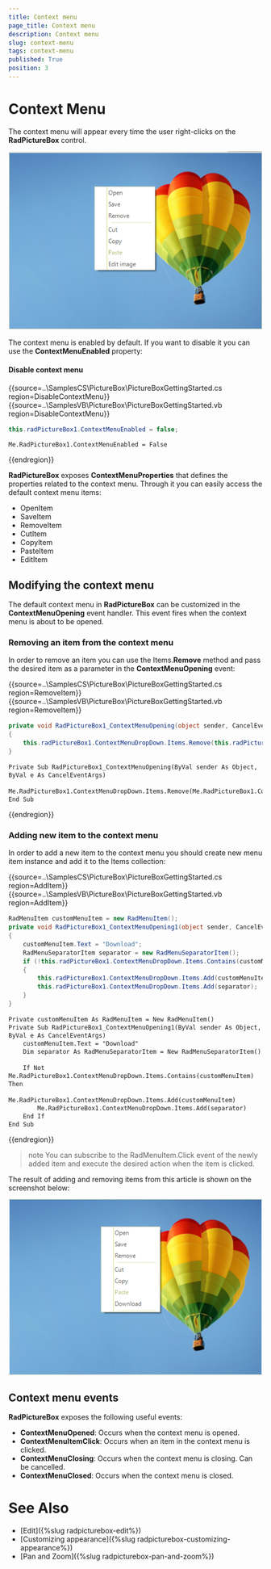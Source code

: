 ```yaml
---
title: Context menu
page_title: Context menu
description: Context menu
slug: context-menu
tags: context-menu
published: True
position: 3
---
```


# Context Menu

The context menu will appear every time the user right-clicks on the **RadPictureBox** control. 

![picturebox-edit001](images/context-menu001.png)

The context menu is enabled by default. If you want to disable it you can use the **ContextMenuEnabled** property:

#### Disable context menu
{{source=..\SamplesCS\PictureBox\PictureBoxGettingStarted.cs region=DisableContextMenu}} 
{{source=..\SamplesVB\PictureBox\PictureBoxGettingStarted.vb region=DisableContextMenu}} 

````C#
this.radPictureBox1.ContextMenuEnabled = false;

````
````VB.NET
Me.RadPictureBox1.ContextMenuEnabled = False

````

{{endregion}}

**RadPictureBox** exposes **ContextMenuProperties** that defines the properties related to the context menu. Through it you can easily access the default context menu items:
- OpenItem
- SaveItem
- RemoveItem
- CutItem
- CopyItem
- PasteItem
- EditItem


## Modifying the context menu

The default context menu in **RadPictureBox** can be customized in the **ContextMenuOpening** event handler. This event fires when the context menu is about to be opened.

### Removing an item from the context menu

In order to remove an item you can use the Items.**Remove** method and pass the desired item as a parameter in the **ContextMenuOpening** event:

{{source=..\SamplesCS\PictureBox\PictureBoxGettingStarted.cs region=RemoveItem}} 
{{source=..\SamplesVB\PictureBox\PictureBoxGettingStarted.vb region=RemoveItem}} 

````C#
private void RadPictureBox1_ContextMenuOpening(object sender, CancelEventArgs e)
{
    this.radPictureBox1.ContextMenuDropDown.Items.Remove(this.radPictureBox1.ContextMenuProperties.EditItem);
}

````
````VB.NET
Private Sub RadPictureBox1_ContextMenuOpening(ByVal sender As Object, ByVal e As CancelEventArgs)
    Me.RadPictureBox1.ContextMenuDropDown.Items.Remove(Me.RadPictureBox1.ContextMenuProperties.EditItem)
End Sub

````

{{endregion}}

### Adding new item to the context menu

In order to add a new item to the context menu you should create new menu item instance and add it to the Items collection:

{{source=..\SamplesCS\PictureBox\PictureBoxGettingStarted.cs region=AddItem}} 
{{source=..\SamplesVB\PictureBox\PictureBoxGettingStarted.vb region=AddItem}} 

````C#
RadMenuItem customMenuItem = new RadMenuItem();
private void RadPictureBox1_ContextMenuOpening1(object sender, CancelEventArgs e)
{
    customMenuItem.Text = "Download";
    RadMenuSeparatorItem separator = new RadMenuSeparatorItem();
    if (!this.radPictureBox1.ContextMenuDropDown.Items.Contains(customMenuItem))
    {
        this.radPictureBox1.ContextMenuDropDown.Items.Add(customMenuItem);
        this.radPictureBox1.ContextMenuDropDown.Items.Add(separator);
    }
}

````
````VB.NET
Private customMenuItem As RadMenuItem = New RadMenuItem()
Private Sub RadPictureBox1_ContextMenuOpening1(ByVal sender As Object, ByVal e As CancelEventArgs)
    customMenuItem.Text = "Download"
    Dim separator As RadMenuSeparatorItem = New RadMenuSeparatorItem()

    If Not Me.RadPictureBox1.ContextMenuDropDown.Items.Contains(customMenuItem) Then
        Me.RadPictureBox1.ContextMenuDropDown.Items.Add(customMenuItem)
        Me.RadPictureBox1.ContextMenuDropDown.Items.Add(separator)
    End If
End Sub

````

{{endregion}}

>note You can subscribe to the RadMenuItem.Click event of the newly added item and execute the desired action when the item is clicked.

The result of adding and removing items from this article is shown on the screenshot below:

![picturebox-edit001](images/context-menu002.png)

## Context menu events

**RadPictureBox** exposes the following useful events:

- **ContextMenuOpened**: Occurs when the context menu is opened.
- **ContextMenuItemClick**: Occurs when an item in the context menu is clicked.
- **ContextMenuClosing**: Occurs when the context menu is closing. Can be cancelled.
- **ContextMenuClosed**: Occurs when the context menu is closed.

# See Also

* [Edit]({%slug radpicturebox-edit%})
* [Customizing appearance]({%slug radpicturebox-customizing-appearance%})
* [Pan and Zoom]({%slug radpicturebox-pan-and-zoom%})

